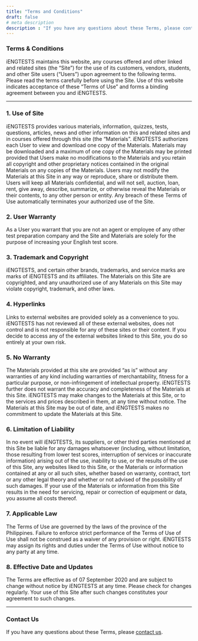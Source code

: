 ```yaml
---
title: "Terms and Conditions"
draft: false
# meta description
description : "If you have any questions about these Terms, please contact us."
---
```


### Terms & Conditions

iENGTESTS maintains this website, any courses offered and other linked and related sites (the “Site”) for the use of its customers, vendors, students, and other Site users (“Users”) upon agreement to the following terms. Please read the terms carefully before using the Site. Use of this website indicates acceptance of these “Terms of Use” and forms a binding agreement between you and iENGTESTS.
________________________________________
### 1. Use of Site

iENGTESTS provides various materials, information, quizzes, tests, questions, articles, news and other information on this and related sites and in courses offered through this site (the “Materials”. iENGTESTS authorizes each User to view and download one copy of the Materials. Materials may be downloaded and a maximum of one copy of the Materials may be printed provided that Users make no modifications to the Materials and you retain all copyright and other proprietary notices contained in the original Materials on any copies of the Materials. Users may not modify the Materials at this Site in any way or reproduce, share or distribute them. Users will keep all Materials confidential, and will not sell, auction, loan, rent, give away, describe, summarize, or otherwise reveal the Materials or their contents, to any other person or entity. Any breach of these Terms of Use automatically terminates your authorized use of the Site.


### 2. User Warranty

As a User you warrant that you are not an agent or employee of any other test preparation company and the Site and Materials are solely for the purpose of increasing your English test score.


### 3. Trademark and Copyright

iENGTESTS, and certain other brands, trademarks, and service marks are marks of iENGTESTS and its affiliates. The Materials on this Site are copyrighted, and any unauthorized use of any Materials on this Site may violate copyright, trademark, and other laws.


### 4. Hyperlinks

Links to external websites are provided solely as a convenience to you. iENGTESTS has not reviewed all of these external websites, does not control and is not responsible for any of these sites or their content. If you decide to access any of the external websites linked to this Site, you do so entirely at your own risk.


### 5. No Warranty

The Materials provided at this site are provided “as is” without any warranties of any kind including warranties of merchantability, fitness for a particular purpose, or non-infringement of intellectual property. iENGTESTS further does not warrant the accuracy and completeness of the Materials at this Site. iENGTESTS may make changes to the Materials at this Site, or to the services and prices described in them, at any time without notice. The Materials at this Site may be out of date, and iENGTESTS makes no commitment to update the Materials at this Site.


### 6. Limitation of Liability

In no event will iENGTESTS, its suppliers, or other third parties mentioned at this Site be liable for any damages whatsoever (including, without limitation, those resulting from lower test scores, interruption of services or inaccurate information) arising out of the use, inability to use, or the results of the use of this Site, any websites liked to this Site, or the Materials or information contained at any or all such sites, whether based on warranty, contract, tort or any other legal theory and whether or not advised of the possibility of such damages. If your use of the Materials or information from this Site results in the need for servicing, repair or correction of equipment or data, you assume all costs thereof.


### 7. Applicable Law

The Terms of Use are governed by the laws of the province of the Philippines. Failure to enforce strict performance of the Terms of Use of Use shall not be construed as a waiver of any provision or right. iENGTESTS may assign its rights and duties under the Terms of Use without notice to any party at any time.


### 8. Effective Date and Updates

The Terms are effective as of 07 September 2020 and are subject to change without notice by iENGTESTS at any time. Please check for changes regularly. Your use of this Site after such changes constitutes your agreement to such changes.

________________________________________
### Contact Us

If you have any questions about these Terms, please [contact us](../iengtests/contact).
